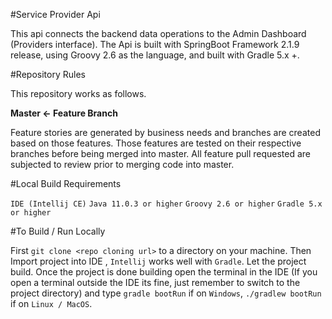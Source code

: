 #Service Provider Api

This api connects the backend data operations to the Admin Dashboard (Providers interface). The Api is built with
SpringBoot Framework 2.1.9 release, using Groovy 2.6 as the language, and built with Gradle 5.x +.

#Repository Rules

This repository works as follows.

__Master <- Feature Branch__

Feature stories are generated by business needs and branches are created based on those features. Those features are
tested on their respective branches before being merged into master. All feature pull requested are subjected to review
prior to merging code into master.

#Local Build Requirements

`IDE (Intellij CE)`
`Java 11.0.3 or higher`
`Groovy 2.6 or higher`
`Gradle 5.x or higher`

#To Build / Run Locally

First `git clone <repo cloning url>` to a directory on your machine. Then Import project into IDE , `Intellij` works
well with `Gradle`. Let the project build. Once the project is done building open the terminal in the IDE (If you open
a terminal outside the IDE its fine, just remember to switch to the project directory) and type `gradle bootRun` if on
`Windows`, `./gradlew bootRun` if on `Linux / MacOS`.



